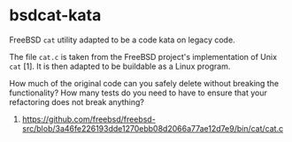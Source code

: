 # bsdcat-kata
FreeBSD `cat` utility adapted to be a code kata on legacy code.

The file `cat.c` is taken from the FreeBSD project's implementation of Unix `cat` [1].
It is then adapted to be buildable as a Linux program.

How much of the original code can you safely delete without breaking the functionality?
How many tests do you need to have to ensure that your refactoring does not break anything?

1. https://github.com/freebsd/freebsd-src/blob/3a46fe226193dde1270ebb08d2066a77ae12d7e9/bin/cat/cat.c
